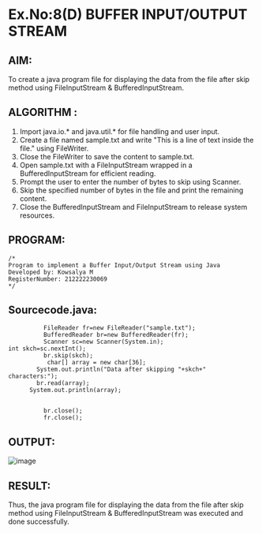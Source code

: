 # Ex.No:8(D) BUFFER INPUT/OUTPUT STREAM

## AIM:
 To create a java program file for displaying the data from the file after skip method using FileInputStream & BufferedInputStream.

## ALGORITHM :
1.	Import java.io.* and java.util.* for file handling and user input.
2.	Create a file named sample.txt and write "This is a line of text inside the file." using FileWriter.
3.	Close the FileWriter to save the content to sample.txt.
4.	Open sample.txt with a FileInputStream wrapped in a BufferedInputStream for efficient reading.
5.	Prompt the user to enter the number of bytes to skip using Scanner.
6.	Skip the specified number of bytes in the file and print the remaining content.
7.	Close the BufferedInputStream and FileInputStream to release system resources.




## PROGRAM:
 ```
/*
Program to implement a Buffer Input/Output Stream using Java
Developed by: Kowsalya M
RegisterNumber: 212222230069
*/
```

## Sourcecode.java:

```
          FileReader fr=new FileReader("sample.txt");   
          BufferedReader br=new BufferedReader(fr);    
          Scanner sc=new Scanner(System.in);
int skch=sc.nextInt();
          br.skip(skch);
           char[] array = new char[36];
        System.out.println("Data after skipping "+skch+" characters:");
        br.read(array);
      System.out.println(array);
          
          
          br.close();    
          fr.close();
```





## OUTPUT:

![image](https://github.com/user-attachments/assets/8abd5bf3-40ce-4989-b272-bc153d3ef420)


## RESULT:
Thus, the java program file for displaying the data from the file after skip method using FileInputStream & BufferedInputStream was executed and done successfully.


